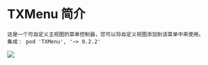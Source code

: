 # TXMenu 简介
    这是一个可自定义主视图的菜单控制器，您可以将自定义视图添加到该菜单中来使用。
    集成： pod 'TXMenu', '~> 0.2.2'
![](https://github.com/xtzPioneer/TXMenu/raw/master/自定义菜单.gif)
